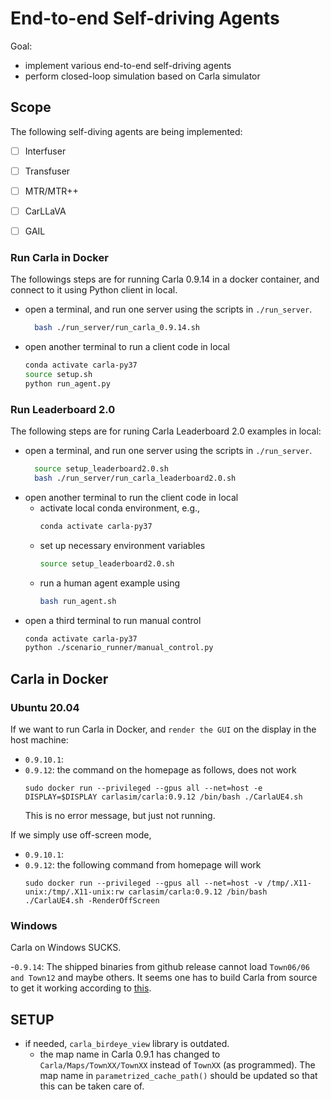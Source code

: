 # End-to-end Self-driving Agents
Goal:
- implement various end-to-end self-driving agents 
- perform closed-loop simulation based on Carla simulator

## Scope
The following self-diving agents are being implemented:
- [ ] Interfuser
- [ ] Transfuser
- [ ] MTR/MTR++
- [ ] CarLLaVA
- [ ] GAIL


### Run Carla in Docker

The followings steps are for running Carla 0.9.14 in a docker container, and connect to it using Python client in local.
- open a terminal, and run one server using the scripts in `./run_server`.
  ```bash
    bash ./run_server/run_carla_0.9.14.sh
  ``` 
- open another terminal to run a client code in local
    ```bash
    conda activate carla-py37
    source setup.sh
    python run_agent.py
    ```
### Run Leaderboard 2.0
The following steps are for runing Carla Leaderboard 2.0 examples in local:
- open a terminal, and run one server using the scripts in `./run_server`.
  ```bash
    source setup_leaderboard2.0.sh
    bash ./run_server/run_carla_leaderboard2.0.sh
  ``` 
- open another terminal to run the client code in local
    - activate local conda environment, e.g., 
        ```bash
        conda activate carla-py37
        ```
    - set up necessary environment variables
        ```bash
        source setup_leaderboard2.0.sh
        ```
    - run a human agent example using
        ```bash
        bash run_agent.sh
        ```
- open a third terminal to run manual control
    ```bash
    conda activate carla-py37
    python ./scenario_runner/manual_control.py
    ```
## Carla in Docker

### Ubuntu 20.04
If we want to run Carla in Docker, and `render the GUI` on the display in the host machine:
- `0.9.10.1`: 
- `0.9.12`: the command on the homepage as follows, does not work
    ```
    sudo docker run --privileged --gpus all --net=host -e DISPLAY=$DISPLAY carlasim/carla:0.9.12 /bin/bash ./CarlaUE4.sh
    ```
    This is no error message, but just not running.

If we simply use off-screen mode,
- `0.9.10.1`:
- `0.9.12`: the following command from homepage will work
    ```
    sudo docker run --privileged --gpus all --net=host -v /tmp/.X11-unix:/tmp/.X11-unix:rw carlasim/carla:0.9.12 /bin/bash ./CarlaUE4.sh -RenderOffScreen
    ```

### Windows

Carla on Windows SUCKS. 

-`0.9.14`: The shipped binaries from github release cannot load `Town06/06 and Town12` and maybe others. 
It seems one has to build Carla from source to get it working according to [this](https://github.com/carla-simulator/carla/issues/6616).


## SETUP
- if needed, `carla_birdeye_view` library is outdated.
  - the map name in Carla 0.9.1 has changed to `Carla/Maps/TownXX/TownXX` instead of `TownXX` (as programmed). The map name in `parametrized_cache_path()` should be updated so that this can be taken care of.

